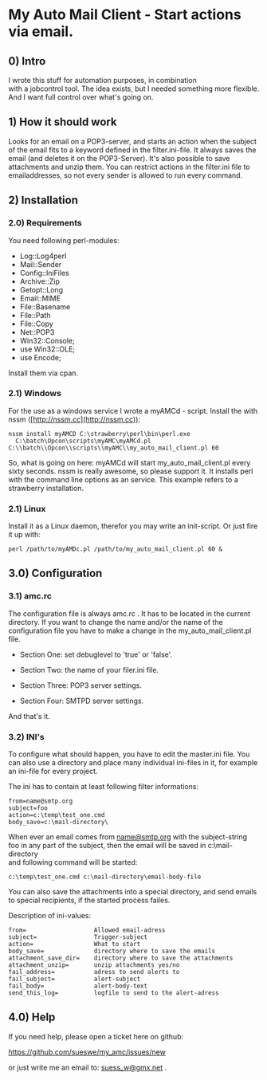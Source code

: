 
# My Auto Mail Client - Start actions via email.

## 0) Intro ##

I wrote this stuff for automation purposes, in combination  
with a jobcontrol tool. The idea exists, but I needed something more flexible. And I want full control
over what's going on.

## 1) How it should work ##

Looks for an email on a POP3-server, and starts an action when the
subject of the email fits to a keyword defined in the filter.ini-file.
It always saves the email (and deletes it on the POP3-Server).
It's also possible to save attachments and unzip them.
You can restrict actions in the filter.ini file to emailaddresses,
so not every sender is allowed to run every command.


## 2) Installation ##

### 2.0) Requirements

You need following perl-modules:

  * Log::Log4perl
  * Mail::Sender
  * Config::IniFiles
  * Archive::Zip
  * Getopt::Long
  * Email::MIME
  * File::Basename
  * File::Path
  * File::Copy
  * Net::POP3
  * Win32::Console;
  * use Win32::OLE;
  * use Encode;


Install them via cpan.


### 2.1) Windows ###

For the use as a windows service I wrote a myAMCd - script.
Install the with nssm ([http://nssm.cc](http://nssm.cc)):

    nssm install myAMCD C:\strawberry\perl\bin\perl.exe
      C:\batch\Opcon\scripts\myAMC\myAMCd.pl C:\\batch\\Opcon\\scripts\\myAMC\\my_auto_mail_client.pl 60

So, what is going on here: myAMCd will start my_auto_mail_client.pl every sixty seconds.
nssm is really awesome, so please support it.
It installs perl with the command line options as an service.
This example refers to a strawberry installation.

### 2.1) Linux ###

Install it as a Linux daemon, therefor you may write an init-script. Or just fire it up with:

    perl /path/to/myAMDc.pl /path/to/my_auto_mail_client.pl 60 &

## 3.0) Configuration ##

### 3.1) amc.rc ###

The configuration file is always amc.rc . It has to be
located in the current directory.
If you want to change the name and/or the name of the
configuration file you have to make a change in
the my_auto_mail_client.pl file.


* Section One: set debuglevel to 'true' or 'false'.

* Section Two: the name of your filer.ini file.

* Section Three: POP3 server settings.

* Section Four: SMTPD server settings.

And that's it.

### 3.2) INI's ###

To configure what should happen, you have to edit the
master.ini file.
You can also use a directory and place many individual ini-files
in it, for example an ini-file for every project.

The ini has to contain at least following filter informations:

    from=name@smtp.org
    subject=foo
    action=c:\temp\test_one.cmd
    body_save=c:\mail-directory\

When ever an email comes from name@smtp.org with the
subject-string foo in any part of the subject,
then the email will be saved in c:\mail-directory\
and following command will be started:

    c:\temp\test_one.cmd c:\mail-directory\email-body-file

You can also save the attachments into a special
directory, and send emails to special recipients, if
the started process failes.

Description of ini-values:

    from=                   Allowed email-adress
    subject=                Trigger-subject
    action=                 What to start
    body_save=              directory where to save the emails
    attachment_save_dir=    directory where to save the attachments
    attachment_unzip=       unzip attachments yes/no
    fail_address=           adress to send alerts to
    fail_subject=           alert-subject
    fail_body=              alert-body-text
    send_this_log=          logfile to send to the alert-adress

## 4.0) Help ##

If you need help, please open a ticket here on github:

https://github.com/sueswe/my_amc/issues/new

or just write me an email to: suess_w@gmx.net .
